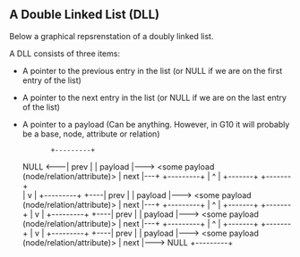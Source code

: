## A Double Linked List (DLL)

Below a graphical repsrenstation of a doubly linked list.

A DLL consists of three items:
- A pointer to the previous entry in the list (or NULL if we are on the first entry of the list)
- A pointer to the next  entry in the list (or NULL if we are on the last entry of the list)
- A pointer to a payload (Can be anything. However, in G10 it will probably be a base, node, attribute or relation)


             +---------+
    NULL <---| prev    |
             | payload |---> <some payload (node/relation/attribute)>
             | next    |---+
             +---------+   |
                ^          |
        +-------+  +-------+	    
        |          v
        |    +---------+
        +----| prev    |
             | payload |---> <some payload (node/relation/attribute)>
             | next    |---+
             +---------+   |
                ^          |
        +-------+  +-------+
        |          v
        |    +---------+
        +----| prev    |
             | payload |---> <some payload (node/relation/attribute)>
             | next    |---+
             +---------+   |
                ^          |
        +-------+  +-------+
        |          v
        |    +---------+
        +----| prev    |
             | payload |---> <some payload (node/relation/attribute)>
             | next    |---> NULL
             +---------+   
